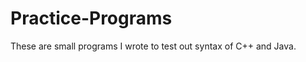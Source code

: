 Practice-Programs
=================

These are small programs I wrote to test out syntax of C++ and Java.
